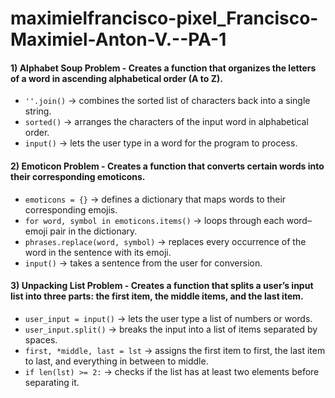 # maximielfrancisco-pixel_Francisco-Maximiel-Anton-V.--PA-1
#### 1) Alphabet Soup Problem - Creates a function that organizes the letters of a word in ascending alphabetical order (A to Z).
- `''.join()` → combines the sorted list of characters back into a single string.
- `sorted()` → arranges the characters of the input word in alphabetical order.
- `input()` → lets the user type in a word for the program to process.

#### 2) Emoticon Problem - Creates a function that converts certain words into their corresponding emoticons.
- `emoticons = {}` → defines a dictionary that maps words to their corresponding emojis.
- `for word, symbol in emoticons.items()` → loops through each word–emoji pair in the dictionary.
- `phrases.replace(word, symbol)` → replaces every occurrence of the word in the sentence with its emoji.
- `input()` → takes a sentence from the user for conversion.

#### 3) Unpacking List Problem - Creates a function that splits a user’s input list into three parts: the first item, the middle items, and the last item.
- `user_input = input()` → lets the user type a list of numbers or words.
- `user_input.split()` → breaks the input into a list of items separated by spaces.
- `first, *middle, last = lst` → assigns the first item to first, the last item to last, and everything in between to middle.
- `if len(lst) >= 2:` → checks if the list has at least two elements before separating it.


